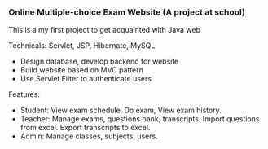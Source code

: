 ### Online Multiple-choice Exam Website (A project at school)
This is a my first project to get acquainted with Java web

Technicals: Servlet, JSP, Hibernate, MySQL
- Design database, develop backend for website
- Build website based on MVC pattern
- Use Servlet Filter to authenticate users

Features:
- Student: View exam schedule, Do exam, View exam history.
- Teacher: Manage exams, questions bank, transcripts. Import questions from excel. Export transcripts to excel. 
- Admin: Manage classes, subjects, users.
